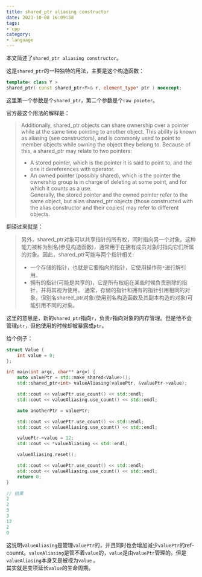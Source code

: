 ```yaml
---
title: shared_ptr aliasing constructor
date: 2021-10-08 16:09:58
tags:
- cpp
category:
- language
---
```


本文简述了`shared_ptr aliasing constructor`。

<!--more-->

这是`shared_ptr`的一种独特的用法，主要是这个构造函数：

```c++
template< class Y >
shared_ptr( const shared_ptr<Y>& r, element_type* ptr ) noexcept;
```

这里第一个参数是个`shared_ptr`，第二个参数是个`raw pointer`。  

官方最这个用法的解释是：

> Additionally, shared\_ptr objects can share ownership over a pointer while at the same time pointing to another object. This ability is known as aliasing (see constructors), and is commonly used to point to member objects while owning the object they belong to. Because of this, a shared\_ptr may relate to two pointers:  
> * A stored pointer, which is the pointer it is said to point to, and the one it dereferences with operator.  
> * An owned pointer (possibly shared), which is the pointer the ownership group is in charge of deleting at some point, and for which it counts as a use.  
> Generally, the stored pointer and the owned pointer refer to the same object, but alias shared\_ptr objects (those constructed with the alias constructor and their copies) may refer to different objects.  

翻译过来就是：

> 另外，shared\_ptr对象可以共享指针的所有权，同时指向另一个对象。这种能力被称为别名(参见构造函数)，通常用于在拥有成员对象时指向它们所属的对象。因此，shared\_ptr可能与两个指针相关:
> * 一个存储的指针，也就是它要指向的指针，它使用操作符`*`进行解引用。
> * 拥有的指针(可能是共享的)，它是所有权组在某些时候负责删除的指针，并将其视为使用。
> 通常，存储的指针和拥有的指针引用相同的对象，但别名shared\_ptr对象(使用别名构造函数及其副本构造的对象)可能引用不同的对象。

这里的意思是，新的`shared_ptr`指向`r`，负责`r`指向对象的内存管理。但是他不会管理`ptr`，但他使用的时候却被暴露成`ptr`。  

给个例子：

```c++
struct Value {
    int value = 0;
};

int main(int argc, char** argv) {
    auto valuePtr = std::make_shared<Value>();
    std::shared_ptr<int> valueAliasing(valuePtr, &valuePtr->value);

    std::cout << valuePtr.use_count() << std::endl;
    std::cout << valueAliasing.use_count() << std::endl;

    auto anotherPtr = valuePtr;

    std::cout << valuePtr.use_count() << std::endl;
    std::cout << valueAliasing.use_count() << std::endl;

    valuePtr->value = 12;
    std::cout << *valueAliasing << std::endl;

    valueAliasing.reset();

    std::cout << valuePtr.use_count() << std::endl;
    std::cout << valueAliasing.use_count() << std::endl;
    return 0;
}

// 结果
2
2
3
3
12
2
0
```

这说明`valueAliasing`是管理`valuePtr`的，并且同时也会增加减少`valuePtr`的ref-counnt。`valueAliasing`是管不着`value`的，`value`是由`valuePtr`管理的。但是`valueAliasing`本身又是被视为`value`
。  
其实就是变项延长`value`的生命周期。

